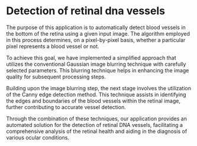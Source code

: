 # Detection of retinal dna vessels


The purpose of this application is to automatically detect blood vessels in the bottom of the retina using a given input image. The algorithm employed in this process determines, on a pixel-by-pixel basis, whether a particular pixel represents a blood vessel or not.

To achieve this goal, we have implemented a simplified approach that utilizes the conventional Gaussian image blurring technique with carefully selected parameters. This blurring technique helps in enhancing the image quality for subsequent processing steps.

Building upon the image blurring step, the next stage involves the utilization of the Canny edge detection method. This technique assists in identifying the edges and boundaries of the blood vessels within the retinal image, further contributing to accurate vessel detection.

Through the combination of these techniques, our application provides an automated solution for the detection of retinal DNA vessels, facilitating a comprehensive analysis of the retinal health and aiding in the diagnosis of various ocular conditions.
